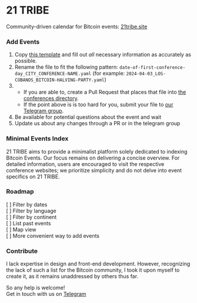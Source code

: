 # 21 TRIBE

Community-driven calendar for Bitcoin events: [21tribe.site](https://21tribe.site)

### Add Events
1. Copy [this template](https://github.com/gcomte/21tribe/blob/main/_data/CONFERENCE-TEMPLATE.yaml) and fill out *all* necessary information as accurately as possible.  
2. Rename the file to fit the following pattern: `date-of-first-conference-day_CITY_CONFERENCE-NAME.yaml` (for example: `2024-04-03_LOS-COBANOS_BITCOIN-HALVING-PARTY.yaml`)  
3.
    - If you are able to, create a Pull Request that places that file into [the conferences directory](https://github.com/gcomte/21tribe/tree/main/_data/conferences).  
    - If the point above is is too hard for you, submit your file to [our Telegram group](https://t.me/btctribe).
4. Be available for potential questions about the event and wait  
5. Update us about any changes through a PR or in the telegram group

### Minimal Events Index

21 TRIBE aims to provide a minimalist platform solely dedicated to indexing Bitcoin Events. Our focus remains on delivering a concise overview. For detailed information, users are encouraged to visit the respective conference websites; we prioritize simplicity and do not delve into event specifics on 21 TRIBE.

### Roadmap

[ ] Filter by dates  
[ ] Filter by language  
[ ] Filter by continent  
[ ] List past events  
[ ] Map view  
[ ] More convenient way to add events  


### Contribute

I lack expertise in design and front-end development. However, recognizing the lack of such a list for the Bitcoin community, I took it upon myself to create it, as it remains unaddressed by others thus far.

So any help is welcome!  
Get in touch with us on [Telegram](https://t.me/btctribe)

